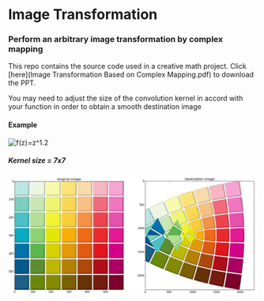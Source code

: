 # Image Transformation
### Perform an arbitrary image transformation by complex mapping
This repo contains the source code used in a creative math project. Click [here](Image Transformation Based on Complex Mapping.pdf) to download the PPT.

You may need to adjust the size of the convolution kernel in accord with your function in order to obtain a smooth destination image
#### Example

![f(z)=z^1.2](http://latex.codecogs.com/gif.latex?\huge%20{f(z)=z^{1.2}})

##### Kernel size = 7x7
![](demo.png)
